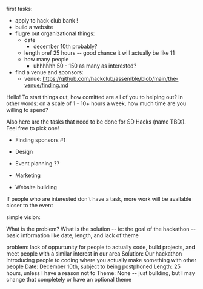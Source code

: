 first tasks:

- apply to hack club bank !
- build a website
- fiugre out organizational things:
    - date
        - december 10th probably?
    - length
        pref 25 hours -- good chance it will actually be like 11
    - how many people
        - uhhhhhh 50 - 150 as many as interested?
- find a venue and sponsors:
    - venue: https://github.com/hackclub/assemble/blob/main/the-venue/finding.md


Hello! To start things out, how comitted are all of you to helping out?
In other words: on a scale of 1 - 10+ hours a week, how much time are you willing to spend?

Also here are the tasks that need to be done for SD Hacks (name TBD:). Feel free to pick one!

- Finding sponsors #1
- Design
- Event planning ??
- Marketing

- Website building

If people who are interested don't have a task, more work will be available closer to the event



simple vision:

What is the problem?
What is the solution -- ie: the goal of the hackathon
-- basic information like date,  length, and lack of theme

problem: lack of oppurtunity for people to actually code, build projects, and meet people with a similar interest in our area
Solution: Our hackathon introducing people to coding where you actually make something with other people
Date: December 10th, subject to being postphoned
Length: 25 hours, unless I have a reason not to
Theme:  None -- just building, but I may change that completely or have an optional theme
